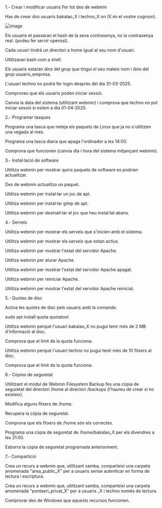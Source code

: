 1.- Crear i modificar usuaris
Fer tot des de webmin

Has de crear dos usuaris bakalao_X i techno_X on (X és el vostre cognom).

![image](https://github.com/user-attachments/assets/bdcad2ba-7b94-4eb7-8780-193b0a918406)

Els usuaris et passaran el hash de la seva contrasenya, no la contrasenya real. (podeu fer servir openssl).

Cada usuari tindrà un directori a home igual al seu nom d'usuari.

Utilitzaran bash com a shell.

Els usuaris estaran dins del grup que tingui el seu mateix nom i dins del grup usuaris_empresa.

L'usuari techno no podrà fer login després del dia 31-03-2025.

Comproveu que els usuaris poden iniciar sessió.

Canvia la data del sistema (utilitzant webmin) i comprova que techno no pot iniciar sessió si estem a dia 01-04-2025.

2.- Programar tasques

Programa una tasca que neteja els paquets de Linux que ja no s'utilitzen una vegada al mes.

Programa una tasca diaria que apaga l'ordinador a les 14:00.

Comprova que funcionen (canvia dia i hora del sistema mitjançant webmin).

3.- Instal·lació de software

Utilitza webmin per mostrar quins paquets de software es podrien actualitzar.

Des de webmin actualitza un paquet.

Utilitza webmin per instal·lar un joc de apt.

Utilitza webmin per instal·lar gimp de apt.

Utilitza webmin per desinatl·lar el joc que heu instal·lat abans.

4.- Serveis

Utilitza webmin per mostrar els serveis que s'inicien amb el sistema.

Utilitza webmin per mostrar els serveis que estan actius.

Utilitza webmin per mostrar l'estat del servidor Apache.

Utilitza webmin per aturar Apache.

Utilitza webmin per mostrar l'estat del servidor Apache apagat.

Utilitza webmin per reiniciar Apache.

Utilitza webmin per mostrar l'estat del servidor Apache reiniciat.

5.- Quotes de disc

Activa les quotes de disc pels usuaris amb la comanda:

sudo apt install quota quotatool

Utilitza webmin perquè l'usuari bakalao_X no pugui tenir més de 2 MB d'informació al disc.

Comprova que el límit de la quota funciona.

Utilitza webmin perquè l'usuari techno no pugui tenir més de 10 fitxers al disc.

Comprova que el límit de la quota funciona.

6.- Còpies de seguretat

Utilitzant el mòdul de Webmin Filesystem Backup fes una còpia de seguretat del directori /home al directori /backups (l'haureu de crear si no existeix).

Modifica alguns fitxers de /home.

Recupera la còpia de seguretat.

Comprova que els fitxers de /home són els correctes.

Programa una còpia de seguretat de /home/bakalao_X per els divendres a les 21:00.

Esborra la còpia de seguretat programada anteriorment.

7.- Compartició

Crea un recurs a webmin que, utilitzant samba, comparteixi una carpeta anomenada "area_public_X" per a usuaris sense autenticar en forma de lectura i escriptura.

Crea un recurs a webmin que, utilitzant samba, comparteixi una carpeta anomenada "pontaeri_privat_X" per a usuaris _X i techno només de lectura.

Comprovar des de Windows que aquests recursos funcionen.
